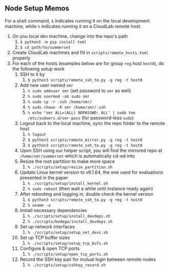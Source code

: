 ## Node Setup Memos

For a shell command, `$` indicates running it on the local development machine, while `%` indicates running it on a CloudLab remote host.

1. On you local dev machine, change into the repo's path
    1. `$ python3 -m pip install toml`
    2. `$ cd path/to/summerset`
2. Create CloudLab machines and fill in `scripts/remote_hosts.toml` properly
3. For each of the hosts (examples below are for group `reg` host `host0`), do the following setup work
    1. SSH to it by
        1. `$ python3 scripts/remote_ssh_to.py -g reg -t host0`
    2. Add new user named `smr`
        1. `% sudo adduser smr` (set password to `smr` as well)
        2. `% sudo usermod -aG sudo smr`
        3. `% sudo cp -r .ssh /home/smr/`
        4. `% sudo chown -R smr /home/smr/.ssh`
        5. `% echo "smr ALL=(ALL) NOPASSWD: ALL" | sudo tee /etc/sudoers.d/smr-pass` (for password-less `sudo`)
    3. Logout back to the local machine, sync the repo folder to the remote host
        1. `% logout`
        2. `$ python3 scripts/remote_mirror.py -g reg -t host0`
        3. `$ python3 scripts/remote_ssh_to.py -g reg -t host0`
    4. Upon SSH using our helper script, you will find the mirrored repo at `/home/smr/summerset` which is automatically cd-ed into
    5. Resize the root partition to make more space
        1. `% ./scripts/setup/resize_partition.sh`
    6. Update Linux kernel version to v6.1.64, the one used for evaluations presented in the paper
        1. `% ./scripts/setup/install_kernel.sh`
        2. `% sudo reboot` (then wait a while until instance ready again)
    7. After rebooting and logging in, double check the kernel version
        1. `$ python3 scripts/remote_ssh_to.py -g reg -t host0`
        2. `% uname -a`
    8. Install necessary dependencies
        1. `% ./scripts/setup/install_devdeps.sh`
        2. `% ./scripts/bodega/install_devdeps.sh`
    9. Set up network interfaces
        1. `% ./scripts/setup/setup_net_devs.sh`
    10. Set up TCP buffer sizes
        1. `% ./scripts/setup/setup_tcp_bufs.sh`
    11. Configure & open TCP ports
        1. `% ./scripts/setup/open_tcp_ports.sh`
    12. Record the SSH key pair for mutual login between remote nodes
        1. `% ./scripts/setup/sshkey_record.sh`
